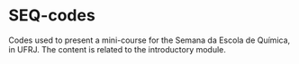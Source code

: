 # SEQ-codes
Codes used to present a mini-course for the Semana da Escola de Química, in UFRJ. The content is related to the introductory module. 
